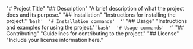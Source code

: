 "# Project Title" 
"## Description" 
"A brief description of what the project does and its purpose." 
"## Installation" 
"Instructions for installing the project." 
'```bash' 
'# Installation commands' 
'```' 
"## Usage" 
"Instructions and examples for using the project." 
'```bash' 
'# Usage commands' 
'```' 
"## Contributing" 
"Guidelines for contributing to the project." 
"## License" 
"Include your license information here." 
